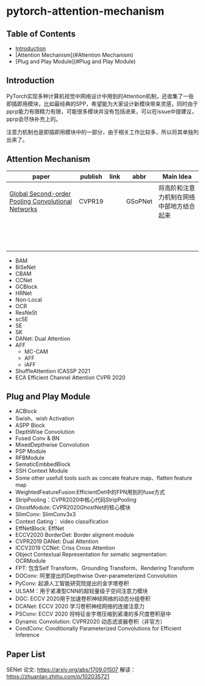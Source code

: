 # pytorch-attention-mechanism
## Table of Contents

- [Introduction](#Introduction)
- [Attention Mechanism](#Attention Mechanism)
- [Plug and Play Module](#Plug and Play Module)



## Introduction

PyTorch实现多种计算机视觉中网络设计中用到的Attention机制，还收集了一些即插即用模块，比如最经典的SPP，希望能为大家设计新模块带来灵感，同时由于pprp能力有限精力有限，可能很多模块并没有包括进来，可以在issue中提建议，pprp会尽快补充上的。

注意力机制也是即插即用模块中的一部分，由于相关工作比较多，所以将其单独列出来了。



## Attention Mechanism

| paper                                                        | publish | link | abbr    | Main Idea                                |
| ------------------------------------------------------------ | ------- | ---- | ------- | ---------------------------------------- |
| [Global Second-order Pooling Convolutional Networks](https://cs.jhu.edu/~alanlab/Pubs20/li2020neural.pdf) | CVPR19  |      | GSoPNet | 将高阶和注意力机制在网络中部地方结合起来 |
|                                                              |         |      |         |                                          |
|                                                              |         |      |         |                                          |
|                                                              |         |      |         |                                          |
|                                                              |         |      |         |                                          |
|                                                              |         |      |         |                                          |
|                                                              |         |      |         |                                          |
|                                                              |         |      |         |                                          |
|                                                              |         |      |         |                                          |
|                                                              |         |      |         |                                          |
|                                                              |         |      |         |                                          |
|                                                              |         |      |         |                                          |
|                                                              |         |      |         |                                          |
|                                                              |         |      |         |                                          |




- BAM
- BiSeNet
- CBAM
- CCNet
- GCBlock
- HRNet
- Non-Local
- OCR
- ResNeSt
- scSE
- SE
- SK
- DANet: Dual Attention
- AFF
  - MC-CAM
  - AFF
  - iAFF
- ShuffleAttention ICASSP 2021
- ECA Efficient Channel Attention CVPR 2020

## Plug and Play Module

- ACBlock
- Swish、wish Activation
- ASPP Block
- DepthWise Convolution
- Fused Conv & BN
- MixedDepthwise Convolution
- PSP Module
- RFBModule
- SematicEmbbedBlock
- SSH Context Module
- Some other usefull tools such as concate feature map、flatten feature map
- WeightedFeatureFusion:EfficientDet中的FPN用到的fuse方式
- StripPooling：CVPR2020中核心代码StripPooling
- GhostModule: CVPR2020GhostNet的核心模块
- SlimConv: SlimConv3x3 
- Context Gating： video classification
- EffNetBlock: EffNet
- ECCV2020 BorderDet: Border aligment module
- CVPR2019 DANet: Dual Attention
- ICCV2019 CCNet: Criss Cross Attention
- Object Contextual Representation for sematic segmentation: OCRModule
- FPT: 包含Self Transform、Grounding Transform、Rendering Transform
- DOConv: 阿里提出的Depthwise Over-parameterized Convolution
- PyConv: 起源人工智能研究院提出的金字塔卷积
- ULSAM：用于紧凑型CNN的超轻量级子空间注意力模块
- DGC: ECCV 2020用于加速卷积神经网络的动态分组卷积
- DCANet: ECCV 2020 学习卷积神经网络的连接注意力
- PSConv: ECCV 2020 将特征金字塔压缩到紧凑的多尺度卷积层中
- Dynamic Convolution: CVPR2020 动态滤波器卷积（非官方）
- CondConv: Conditionally Parameterized Convolutions for Efficient Inference

## Paper List

SENet 论文: https://arxiv.org/abs/1709.01507 解读：https://zhuanlan.zhihu.com/p/102035721


